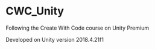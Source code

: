 # CWC_Unity
Following the Create With Code course on Unity Premium

Developed on Unity version 2018.4.21f1 
